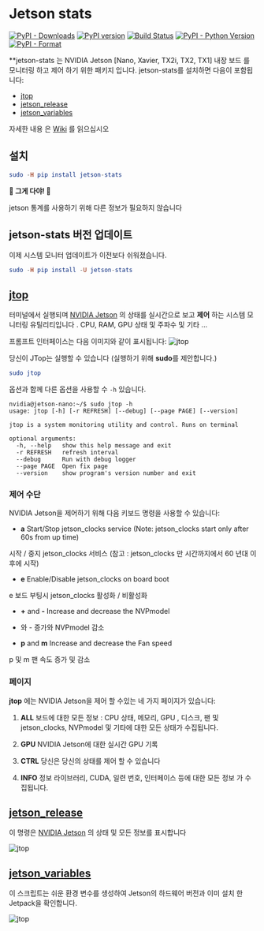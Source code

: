 # Jetson stats
[![PyPI - Downloads](https://img.shields.io/pypi/dw/jetson-stats.svg)](https://pypistats.org/packages/jetson-stats) [![PyPI version](https://badge.fury.io/py/jetson-stats.svg)](https://badge.fury.io/py/jetson-stats) [![Build Status](https://travis-ci.org/rbonghi/jetson_stats.svg?branch=master)](https://travis-ci.org/rbonghi/jetson_stats) [![PyPI - Python Version](https://img.shields.io/pypi/pyversions/jetson-stats.svg)](https://www.python.org/) [![PyPI - Format](https://img.shields.io/pypi/format/jetson-stats.svg)](https://pypi.org/project/jetson-stats/)

**jetson-stats 는 NVIDIA Jetson [Nano, Xavier, TX2i, TX2, TX1] 내장 보드 를 모니터링 하고 제어 하기 위한 패키지 입니다. jetson-stats를 설치하면 다음이 포함됩니다:
* [jtop](#jtop)
* [jetson_release](#jetson_release)
* [jetson_variables](#jetson_variables)

자세한 내용 은 [Wiki](https://github.com/rbonghi/jetson_stat/wiki) 를 읽으십시오


## 설치

```elm
sudo -H pip install jetson-stats
```
**🚀 그게 다야! 🚀** 

jetson 통계를 사용하기 위해 다른 정보가 필요하지 않습니다

## jetson-stats 버전 업데이트

이제 시스템 모니터 업데이트가 이전보다 쉬워졌습니다.

```elm
sudo -H pip install -U jetson-stats
```

## [**jtop**][jtop] 
터미널에서 실행되며 [NVIDIA Jetson][NVIDIA Jetson] 의 상태를 실시간으로 보고 **제어** 하는 시스템 모니터링 유틸리티입니다 . CPU, RAM, GPU 상태 및 주파수 및 기타 ...


프롬프트 인터페이스는 다음 이미지와 같이 표시됩니다:
![jtop](https://github.com/rbonghi/jetson_stats/wiki/images/jtop.gif)

당신이 JTop는 실행할 수 있습니다 (실행하기 위해 **sudo**를 제안합니다.)

```elm
sudo jtop
```
옵션과 함께 다른 옵션을 사용할 수 `-h` 있습니다.
```console
nvidia@jetson-nano:~/$ sudo jtop -h
usage: jtop [-h] [-r REFRESH] [--debug] [--page PAGE] [--version]

jtop is a system monitoring utility and control. Runs on terminal

optional arguments:
  -h, --help   show this help message and exit
  -r REFRESH   refresh interval
  --debug      Run with debug logger
  --page PAGE  Open fix page
  --version    show program's version number and exit
```
### 제어 수단
NVIDIA Jetson을 제어하기 위해 다음 키보드 명령을 사용할 수 있습니다:
* **a** Start/Stop jetson_clocks service (Note: jetson_clocks start only after 60s from up time)

시작 / 중지 jetson_clocks 서비스 (참고 : jetson_clocks 만 시간까지에서 60 년대 이후에 시작)

* **e** Enable/Disable jetson_clocks on board boot

e 보드 부팅시 jetson_clocks 활성화 / 비활성화

* **+** and **-** Increase and decrease the NVPmodel

+ 와 - 증가와 NVPmodel 감소

* **p** and **m** Increase and decrease the Fan speed

p 및 m 팬 속도 증가 및 감소


### 페이지
**jtop** 에는 NVIDIA Jetson을 제어 할 수있는 네 가지 페이지가 있습니다:

1. **ALL** 보드에 대한 모든 정보 : CPU 상태, 메모리, GPU , 디스크, 팬 및 jetson_clocks, NVPmodel 및 기타에 대한 모든 상태가 수집됩니다.

2. **GPU** NVIDIA Jetson에 대한 실시간 GPU 기록

3. **CTRL** 당신은 당신의 상태를 제어 할 수 있습니다

4. **INFO** 정보 라이브러리, CUDA, 일련 번호, 인터페이스 등에 대한 모든 정보 가 수집됩니다.


## [**jetson_release**][jetson_release]
이 명령은 [NVIDIA Jetson][NVIDIA Jetson] 의 상태 및 모든 정보를 표시합니다

![jtop](https://github.com/rbonghi/jetson_stats/wiki/images/jetso_release.png)
## [**jetson_variables**][jetson_variables]
이 스크립트는 쉬운 환경 변수를 생성하여 Jetson의 하드웨어 버전과 이미 설치 한 Jetpack을 확인합니다.

![jtop](https://github.com/rbonghi/jetson_stats/wiki/images/jetson_env.png)

[jtop]: https://github.com/rbonghi/jetson_stats/wiki/jtop
[jetson_variables]: https://github.com/rbonghi/jetson_stats/wiki/jetson_variables
[jetson_release]: https://github.com/rbonghi/jetson_stats/wiki/jetson_release
[jetson_performance]: https://github.com/rbonghi/jetson_stats/wiki/jetson_performance
[jetson_docker]: https://github.com/rbonghi/jetson_stats/wiki/jetson_docker
[NVIDIA]: https://www.nvidia.com/
[NVIDIA Jetson]: http://www.nvidia.com/object/embedded-systems-dev-kits-modules.html
